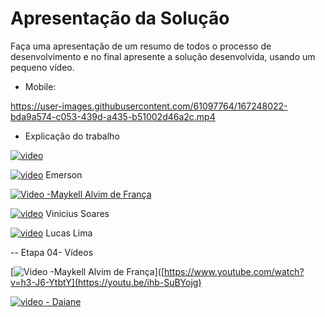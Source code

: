 # Apresentação da Solução

Faça uma apresentação de um resumo de todos o processo de desenvolvimento e no final apresente a solução desenvolvida, usando um pequeno vídeo.

- Mobile:


https://user-images.githubusercontent.com/61097764/167248022-bda9a574-c053-439d-a435-b51002d46a2c.mp4


- Explicação do trabalho


[![video](https://i9.ytimg.com/vi/lESesOVWiwg/mq2.jpg?sqp=CMT62JMG&rs=AOn4CLAmyfG1mwlfGKUs1Cl6FrXOzo68QQ)](https://youtu.be/lESesOVWiwg)

[![video](https://i9.ytimg.com/vi/lESesOVWiwg/mq2.jpg?sqp=CMT62JMG&rs=AOn4CLAmyfG1mwlfGKUs1Cl6FrXOzo68QQ)](https://youtu.be/ey6pb-gPug0) Emerson

[![Video -Maykell Alvim de França](https://i9.ytimg.com/vi/lESesOVWiwg/mq2.jpg?sqp=CMT62JMG&rs=AOn4CLAmyfG1mwlfGKUs1Cl6FrXOzo68QQ)](https://www.youtube.com/watch?v=h3-J6-YtbtY)

[![video](https://i9.ytimg.com/vi/lESesOVWiwg/mq2.jpg?sqp=CMT62JMG&rs=AOn4CLAmyfG1mwlfGKUs1Cl6FrXOzo68QQ)](https://youtu.be/MU3ieCpxjys) Vinicius Soares

[![video](https://i9.ytimg.com/vi/lESesOVWiwg/mq2.jpg?sqp=CMT62JMG&rs=AOn4CLAmyfG1mwlfGKUs1Cl6FrXOzo68QQ)](https://youtu.be/wQD1mJ5S520) Lucas Lima

-- Etapa 04- Vídeos

[![Video -Maykell Alvim de França](https://i9.ytimg.com/vi/lESesOVWiwg/mq2.jpg?sqp=CMT62JMG&rs=AOn4CLAmyfG1mwlfGKUs1Cl6FrXOzo68QQ)]([https://www.youtube.com/watch?v=h3-J6-YtbtY](https://youtu.be/ihb-SuBYojg)

[![video - Daiane](https://i9.ytimg.com/vi/lESesOVWiwg/mq2.jpg?sqp=CMT62JMG&rs=AOn4CLAmyfG1mwlfGKUs1Cl6FrXOzo68QQ)](https://youtu.be/Qumu-fP9JKQ)
